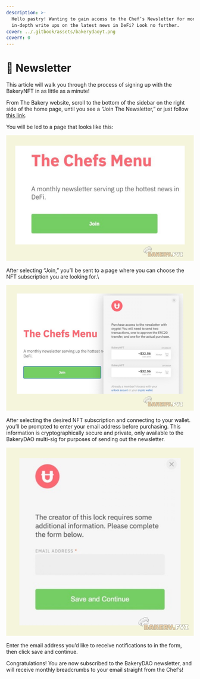 ```yaml
---
description: >-
  Hello pastry! Wanting to gain access to the Chef’s Newsletter for monthly
  in-depth write ups on the latest news in DeFi? Look no further.
cover: ../.gitbook/assets/bakerydaoyt.png
coverY: 0
---
```


# 📰 Newsletter

This article will walk you through the process of signing up with the BakeryNFT in as little as a minute!

From The Bakery website, scroll to the bottom of the sidebar on the right side of the home page, until you see a “Join The Newsletter,” or just follow [this link](https://bakerydao.me/newsletter).

You will be led to a page that looks like this:

![](<../.gitbook/assets/image (13).png>)

After selecting “Join,” you’ll be sent to a page where you can choose the NFT subscription you are looking for.\


![](<../.gitbook/assets/image (6).png>)

After selecting the desired NFT subscription and connecting to your wallet. you’ll be prompted to enter your email address before purchasing. This information is cryptographically secure and private, only available to the BakeryDAO multi-sig for purposes of sending out the newsletter.

![](<../.gitbook/assets/image (1).png>)

Enter the email address you’d like to receive notifications to in the form, then click save and continue.

Congratulations! You are now subscribed to the BakeryDAO newsletter, and will receive monthly breadcrumbs to your email straight from the Chef’s!
